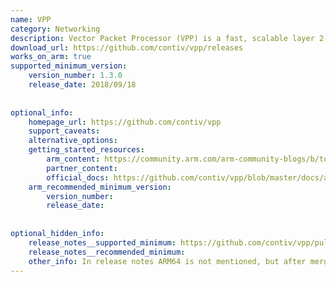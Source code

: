 ```yaml
---
name: VPP
category: Networking
description: Vector Packet Processor (VPP) is a fast, scalable layer 2-4 multi-platform network stack. It runs in linux userspace on multiple architectures including x86, Arm, and Power architectures.
download_url: https://github.com/contiv/vpp/releases
works_on_arm: true
supported_minimum_version:
    version_number: 1.3.0
    release_date: 2018/09/18
 
 
optional_info:
    homepage_url: https://github.com/contiv/vpp
    support_caveats:
    alternative_options:
    getting_started_resources:
        arm_content: https://community.arm.com/arm-community-blogs/b/tools-software-ides-blog/posts/mellanox-card-on-arm-server-installing-mlnx-ofed  
        partner_content: 
        official_docs: https://github.com/contiv/vpp/blob/master/docs/arm64/MANUAL_INSTALL_ARM64.md 
    arm_recommended_minimum_version:
        version_number: 
        release_date:
 
 
optional_hidden_info:
    release_notes__supported_minimum: https://github.com/contiv/vpp/pull/859
    release_notes__recommended_minimum: 
    other_info: In release notes ARM64 is not mentioned, but after merging this [PR](https://github.com/contiv/vpp/pull/859) ARM64 support is added from release 1.3.0.
---
```


